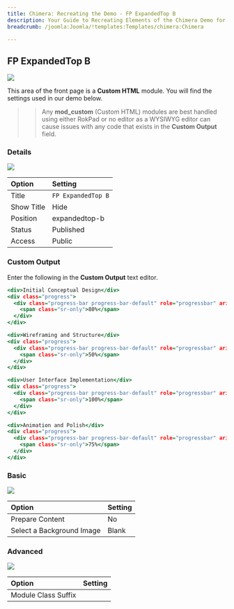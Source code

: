 ```yaml
---
title: Chimera: Recreating the Demo - FP ExpandedTop B
description: Your Guide to Recreating Elements of the Chimera Demo for Joomla
breadcrumb: /joomla:Joomla/!templates:Templates/chimera:Chimera

---
```


FP ExpandedTop B
-----


![][demo]

This area of the front page is a **Custom HTML** module. You will find the settings used in our demo below.

>> Any **mod_custom** (Custom HTML) modules are best handled using either RokPad or no editor as a WYSIWYG editor can cause issues with any code that exists in the **Custom Output** field.

### Details

![][demo2]

| Option     | Setting            |  
| :--------- | :----------------- |  
| Title      | `FP ExpandedTop B` |  
| Show Title | Hide               |  
| Position   | expandedtop-b      |  
| Status     | Published          |  
| Access     | Public             |  

### Custom Output

Enter the following in the **Custom Output** text editor.

~~~ .html
<div>Initial Conceptual Design</div>
<div class="progress">
  <div class="progress-bar progress-bar-default" role="progressbar" aria-valuenow="80" aria-valuemin="0" aria-valuemax="100" style="width: 80%">
    <span class="sr-only">80%</span>
  </div>
</div>

<div>Wireframing and Structure</div>
<div class="progress">
  <div class="progress-bar progress-bar-default" role="progressbar" aria-valuenow="50" aria-valuemin="0" aria-valuemax="100" style="width: 50%">
    <span class="sr-only">50%</span>
  </div>
</div>

<div>User Interface Implementation</div>
<div class="progress">
  <div class="progress-bar progress-bar-default" role="progressbar" aria-valuenow="100" aria-valuemin="0" aria-valuemax="100" style="width: 100%">
    <span class="sr-only">100%</span>
  </div>
</div>

<div>Animation and Polish</div>
<div class="progress">
  <div class="progress-bar progress-bar-default" role="progressbar" aria-valuenow="75" aria-valuemin="0" aria-valuemax="100" style="width: 75%">
    <span class="sr-only">75%</span>
  </div>
</div>
~~~

### Basic

![][demo3]

| Option                    | Setting     |
| :----------               | :---------- |
| Prepare Content           | No          |
| Select a Background Image | Blank       |

### Advanced

![][demo4]

| Option              | Setting              |
| :----------         | :----------          |
| Module Class Suffix |                      |

[demo]: assets/demo_6.jpeg
[demo2]: assets/demo_6a.jpeg
[demo3]: assets/demo_6b.jpeg
[demo4]: assets/demo_6c.jpeg
